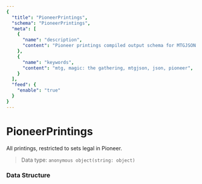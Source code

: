 ```yaml
---
{
  "title": "PioneerPrintings",
  "schema": "PioneerPrintings",
  "meta": [
    {
      "name": "description",
      "content": "Pioneer printings compiled output schema for MTGJSON.",
    },
    {
      "name": "keywords",
      "content": "mtg, magic: the gathering, mtgjson, json, pioneer",
    }
  ],
  "feed": {
    "enable": "true"
  }
}
---
```


# PioneerPrintings

All printings, restricted to sets legal in Pioneer.

> Data type: `anonymous object(string: object)`  

### Data Structure

<Documentation/>

